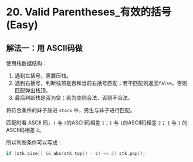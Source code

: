 # 20. Valid Parentheses_有效的括号 (Easy)



## 解法一：用 ASCII码做

使用栈数据结构：

1. 遇到左括号，需要压栈。
2. 遇到右括号，判断栈顶是否和当前右括号匹配；若不匹配则返回`false`，否则匹配弹出栈顶。
3. 最后判断栈是否为空；若为空则合法，否则不合法。



将符合条件的妹子放进 `stack` 中，男生与妹子进行匹配。

匹配时看 ASCII 码，`(` 与 `)`的ASCII码相差 `1`；`[` 与 `]`的ASCII码相差 `2`； `{` 与 `}` 的ASCII码相差 `2`。



所以判断条件可以写成：

```cpp
if (stk.size() && abs(stk.top() - c) <= 2) stk.pop();
```



